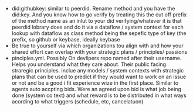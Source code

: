 - did:githubkey: similar to peerdid. Rename method and you have the did:key. And you know how to go verify by treating this the cut off prefix of the method name as an inlut to your did verifying/whatever it is that peerdid lobrary does and do it via a dataflow / system context for each lookup with dataflow as class method being the sepefic type of key (the prefix, so github or keybase, ideally keybase
- Be true to yourself via which organizations tou align with and how your shared effort can overlap with your strategic plans / principles/ passions
- pinciples.yml. Possibly On devlipers repo named after their username. Helps you understand what they care about. Their public facing straregic principles. inclue any models / system contexts with strategic plans that can be used to predict if they would want to work on an issue or not and be a good i fit experience wize in the first place. Similar to agents auto accpting bids. Were an agreed upon bid is what job being done (system co text) and what reward is to be distributed in what ways acording to what triggers (schedule, etc, cancelatuon)